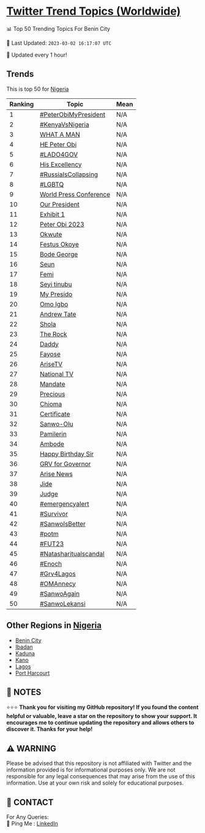 [Twitter Trend Topics (Worldwide)](https://github.com/ErcinDedeoglu/Twitter-Trend-Topics)
==========


📊 Top 50 Trending Topics For Benin City

📆 Last Updated: `2023-03-02 16:17:07 UTC`

🔧 Updated every 1 hour!


## Trends

This is top 50 for [Nigeria](</Nigeria>)

| Ranking | Topic | Mean |
| ------- | ------------ | ------------ |
| 1 | [#PeterObiMyPresident](http://twitter.com/search?q=%23PeterObiMyPresident) | N/A |
| 2 | [#KenyaVsNigeria](http://twitter.com/search?q=%23KenyaVsNigeria) | N/A |
| 3 | [WHAT A MAN](http://twitter.com/search?q=WHAT+A+MAN) | N/A |
| 4 | [HE Peter Obi](http://twitter.com/search?q=HE+Peter+Obi) | N/A |
| 5 | [#LADO4GOV](http://twitter.com/search?q=%23LADO4GOV) | N/A |
| 6 | [His Excellency](http://twitter.com/search?q=His+Excellency) | N/A |
| 7 | [#RussiaIsCollapsing](http://twitter.com/search?q=%23RussiaIsCollapsing) | N/A |
| 8 | [#LGBTQ](http://twitter.com/search?q=%23LGBTQ) | N/A |
| 9 | [World Press Conference](http://twitter.com/search?q=World+Press+Conference) | N/A |
| 10 | [Our President](http://twitter.com/search?q=Our+President) | N/A |
| 11 | [Exhibit 1](http://twitter.com/search?q=Exhibit+1) | N/A |
| 12 | [Peter Obi 2023](http://twitter.com/search?q=Peter+Obi+2023) | N/A |
| 13 | [Okwute](http://twitter.com/search?q=Okwute) | N/A |
| 14 | [Festus Okoye](http://twitter.com/search?q=Festus+Okoye) | N/A |
| 15 | [Bode George](http://twitter.com/search?q=Bode+George) | N/A |
| 16 | [Seun](http://twitter.com/search?q=Seun) | N/A |
| 17 | [Femi](http://twitter.com/search?q=Femi) | N/A |
| 18 | [Seyi tinubu](http://twitter.com/search?q=Seyi+tinubu) | N/A |
| 19 | [My Presido](http://twitter.com/search?q=My+Presido) | N/A |
| 20 | [Omo Igbo](http://twitter.com/search?q=Omo+Igbo) | N/A |
| 21 | [Andrew Tate](http://twitter.com/search?q=Andrew+Tate) | N/A |
| 22 | [Shola](http://twitter.com/search?q=Shola) | N/A |
| 23 | [The Rock](http://twitter.com/search?q=The+Rock) | N/A |
| 24 | [Daddy](http://twitter.com/search?q=Daddy) | N/A |
| 25 | [Fayose](http://twitter.com/search?q=Fayose) | N/A |
| 26 | [AriseTV](http://twitter.com/search?q=AriseTV) | N/A |
| 27 | [National TV](http://twitter.com/search?q=National+TV) | N/A |
| 28 | [Mandate](http://twitter.com/search?q=Mandate) | N/A |
| 29 | [Precious](http://twitter.com/search?q=Precious) | N/A |
| 30 | [Chioma](http://twitter.com/search?q=Chioma) | N/A |
| 31 | [Certificate](http://twitter.com/search?q=Certificate) | N/A |
| 32 | [Sanwo-Olu](http://twitter.com/search?q=Sanwo-Olu) | N/A |
| 33 | [Pamilerin](http://twitter.com/search?q=Pamilerin) | N/A |
| 34 | [Ambode](http://twitter.com/search?q=Ambode) | N/A |
| 35 | [Happy Birthday Sir](http://twitter.com/search?q=Happy+Birthday+Sir) | N/A |
| 36 | [GRV for Governor](http://twitter.com/search?q=GRV+for+Governor) | N/A |
| 37 | [Arise News](http://twitter.com/search?q=Arise+News) | N/A |
| 38 | [Jide](http://twitter.com/search?q=Jide) | N/A |
| 39 | [Judge](http://twitter.com/search?q=Judge) | N/A |
| 40 | [#emergencyalert](http://twitter.com/search?q=%23emergencyalert) | N/A |
| 41 | [#Survivor](http://twitter.com/search?q=%23Survivor) | N/A |
| 42 | [#SanwoIsBetter](http://twitter.com/search?q=%23SanwoIsBetter) | N/A |
| 43 | [#potm](http://twitter.com/search?q=%23potm) | N/A |
| 44 | [#FUT23](http://twitter.com/search?q=%23FUT23) | N/A |
| 45 | [#Natasharitualscandal](http://twitter.com/search?q=%23Natasharitualscandal) | N/A |
| 46 | [#Enoch](http://twitter.com/search?q=%23Enoch) | N/A |
| 47 | [#Grv4Lagos](http://twitter.com/search?q=%23Grv4Lagos) | N/A |
| 48 | [#OMAnnecy](http://twitter.com/search?q=%23OMAnnecy) | N/A |
| 49 | [#SanwoAgain](http://twitter.com/search?q=%23SanwoAgain) | N/A |
| 50 | [#SanwoLekansi](http://twitter.com/search?q=%23SanwoLekansi) | N/A |



## Other Regions in [Nigeria](</Nigeria>)

* [Benin City](</Nigeria/Benin City.md>)
* [Ibadan](</Nigeria/Ibadan.md>)
* [Kaduna](</Nigeria/Kaduna.md>)
* [Kano](</Nigeria/Kano.md>)
* [Lagos](</Nigeria/Lagos.md>)
* [Port Harcourt](</Nigeria/Port Harcourt.md>)



## 📝 NOTES

⭐⭐⭐ **Thank you for visiting my GitHub repository! If you found the content helpful or valuable, leave a star on the repository to show your support. It encourages me to continue updating the repository and allows others to discover it. Thanks for your help!**


## ⚠️ WARNING

Please be advised that this repository is not affiliated with Twitter and the information provided is for informational purposes only. We are not responsible for any legal consequences that may arise from the use of this information. Use at your own risk and solely for educational purposes.


## 📨 CONTACT

 For Any Queries:  
            🏓 Ping Me : [LinkedIn](https://www.linkedin.com/in/ercindedeoglu/)
